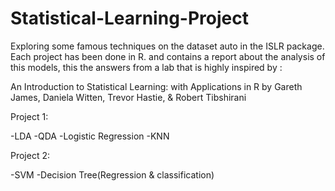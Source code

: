 # Statistical-Learning-Project
Exploring some famous techniques on the dataset auto in the ISLR package.
Each project has been done in R. and contains a report about the analysis of this models, 
this the answers from a lab that is highly inspired by :

An Introduction to Statistical Learning: with Applications in R
by Gareth James, Daniela Witten, Trevor Hastie, & Robert Tibshirani


Project 1:
  
  -LDA
  -QDA
  -Logistic Regression
  -KNN
  
Project 2:

  -SVM
  -Decision Tree(Regression & classification)
  
